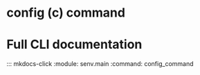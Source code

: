 # config (c) command


# Full CLI documentation
::: mkdocs-click
    :module: senv.main
    :command: config_command

